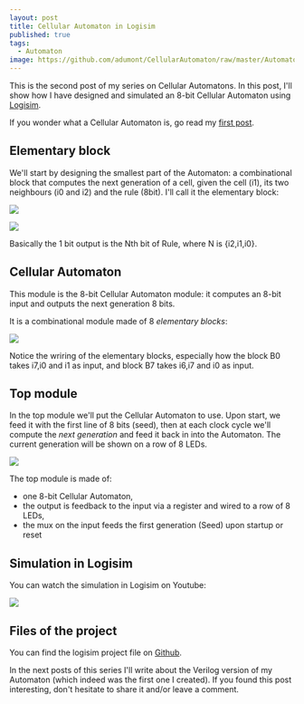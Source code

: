 ```yaml
---
layout: post
title: Cellular Automaton in Logisim
published: true
tags:
  - Automaton
image: https://github.com/adumont/CellularAutomaton/raw/master/Automaton-Logisim-8bits/assets/TopModule.png
---
```


This is the second post of my series on Cellular Automatons. In this post, I'll show how I have designed and simulated an 8-bit Cellular Automaton using [Logisim](https://github.com/sderrien/logisim-evolution).

If you wonder what a Cellular Automaton is, go read my [first post](http://maker.itnerd.space/what-is-a-cellular-automaton/).

## Elementary block

We'll start by designing the smallest part of the Automaton: a combinational block that computes the next generation of a cell, given the cell (i1), its two neighbours (i0 and i2) and the rule (8bit). I'll call it the elementary block:

![](https://github.com/adumont/CellularAutomaton/raw/master/Automaton-Logisim-8bits/assets/aBlock-out.png) 

![](https://github.com/adumont/CellularAutomaton/raw/master/Automaton-Logisim-8bits/assets/aBlock-in.png)

Basically the 1 bit output is the Nth bit of Rule, where N is {i2,i1,i0}.

## Cellular Automaton

This module is the 8-bit Cellular Automaton module: it computes an 8-bit input and outputs the next generation 8 bits.

It is a combinational module made of 8 *elementary blocks*:

[![](https://github.com/adumont/CellularAutomaton/raw/master/Automaton-Logisim-8bits/assets/Automaton8bit-inside.png)](https://github.com/adumont/CellularAutomaton/raw/master/Automaton-Logisim-8bits/assets/Automaton8bit-inside.png)

Notice the wriring of the elementary blocks, especially how the block B0 takes i7,i0 and i1 as input, and block B7 takes i6,i7 and i0 as input.

## Top module

In the top module we'll put the Cellular Automaton to use. Upon start, we feed it with the first line of 8 bits (seed), then at each clock cycle we'll compute the *next generation* and feed it back in into the Automaton. The current generation will be shown on a row of 8 LEDs.

![](https://github.com/adumont/CellularAutomaton/raw/master/Automaton-Logisim-8bits/assets/TopModule.png)

The top module is made of:

- one 8-bit Cellular Automaton,
- the output is feedback to the input via a register and wired to a row of 8 LEDs,
- the mux on the input feeds the first generation (Seed) upon startup or reset

## Simulation in Logisim

You can watch the simulation in Logisim on Youtube:

[![](http://img.youtube.com/vi/8XUDAzpuUUQ/0.jpg)](http://www.youtube.com/watch?v=8XUDAzpuUUQ)

## Files of the project

You can find the logisim project file on [Github](https://github.com/adumont/CellularAutomaton/tree/master/Automaton-Logisim-8bits).

In the next posts of this series I'll write about the Verilog version of my Automaton (which indeed was the first one I created).
If you found this post interesting, don't hesitate to share it and/or leave a comment.